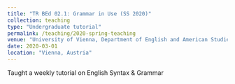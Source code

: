 ```yaml
---
title: "TR BEd 02.1: Grammar in Use (SS 2020)"
collection: teaching
type: "Undergraduate tutorial"
permalink: /teaching/2020-spring-teaching
venue: "University of Vienna, Department of English and American Studies"
date: 2020-03-01
location: "Vienna, Austria"
---
```


Taught a weekly tutorial on English Syntax & Grammar 


